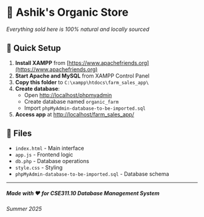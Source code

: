 # 🌱 Ashik's Organic Store
*Everything sold here is 100% natural and locally sourced*

## 🚀 Quick Setup

1. **Install XAMPP** from [https://www.apachefriends.org](https://www.apachefriends.org)
2. **Start Apache and MySQL** from XAMPP Control Panel
3. **Copy this folder** to `C:\xampp\htdocs\farm_sales_app\`
4. **Create database**:
   - Open [http://localhost/phpmyadmin](http://localhost/phpmyadmin)
   - Create database named `organic_farm`
   - Import `phpMyAdmin-database-to-be-imported.sql`
5. **Access app** at [http://localhost/farm_sales_app/](http://localhost/farm_sales_app/)

## 📁 Files

- `index.html` - Main interface
- `app.js` - Frontend logic
- `db.php` - Database operations
- `style.css` - Styling
- `phpMyAdmin-database-to-be-imported.sql` - Database schema

---

##### Made with ❤️ for CSE311.10 Database Management System
###### Summer 2025

